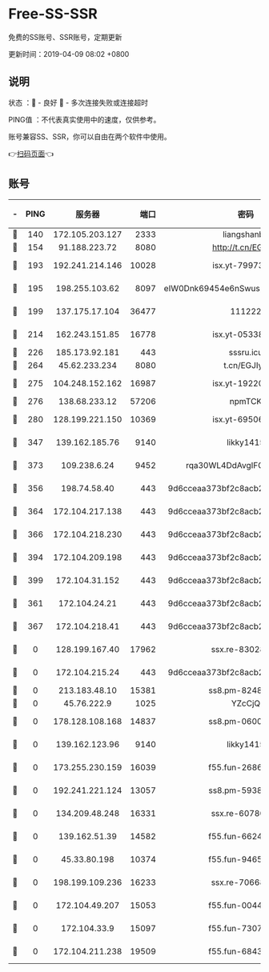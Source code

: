 # Free-SS-SSR

免费的SS账号、SSR账号，定期更新

更新时间：2019-04-09 08:02 +0800

## 说明

状态     ：🙂 - 良好 🙁 - 多次连接失败或连接超时

PING值   ：不代表真实使用中的速度，仅供参考。

账号兼容SS、SSR，你可以自由在两个软件中使用。

👉[扫码页面](https://liesauer.github.io/Free-SS-SSR/)👈

## 账号

|-|PING|服务器|端口|密码|加密方式|区域|
|:----:|:----:|:-----:|-----:|:----:|:----:|:----:|
|🙂|140|172.105.203.127|2333|liangshanbo|chacha20|JP|
|🙂|154|91.188.223.72|8080|http://t.cn/EGJIyrl|rc4-md5|RU|
|🙂|193|192.241.214.146|10028|isx.yt-79973395|aes-256-cfb|US|
|🙂|195|198.255.103.62|8097|eIW0Dnk69454e6nSwuspv9DmS201tQ0D|aes-256-cfb|US|
|🙂|199|137.175.17.104|36477|111222|aes-256-cfb|CN|
|🙂|214|162.243.151.85|16778|isx.yt-05338724|aes-256-cfb|US|
|🙂|226|185.173.92.181|443|sssru.icu|rc4-md5|RU|
|🙂|264|45.62.233.234|8080|t.cn/EGJIyrl|rc4-md5|CA|
|🙂|275|104.248.152.162|16987|isx.yt-19220154|aes-256-cfb|SG|
|🙂|276|138.68.233.12|57206|npmTCK|rc4-md5|US|
|🙂|280|128.199.221.150|10369|isx.yt-69506615|aes-256-cfb|SG|
|🙂|347|139.162.185.76|9140|likky1415|aes-256-cfb|DE|
|🙂|373|109.238.6.24|9452|rqa30WL4DdAvgIFG6Fs3znzTa|aes-256-cfb|FR|
|🙂|356|198.74.58.40|443|9d6cceaa373bf2c8acb22e60b6a58be6|aes-256-cfb|US|
|🙂|364|172.104.217.138|443|9d6cceaa373bf2c8acb22e60b6a58be6|aes-256-cfb|US|
|🙂|366|172.104.218.230|443|9d6cceaa373bf2c8acb22e60b6a58be6|aes-256-cfb|US|
|🙂|394|172.104.209.198|443|9d6cceaa373bf2c8acb22e60b6a58be6|aes-256-cfb|US|
|🙂|399|172.104.31.152|443|9d6cceaa373bf2c8acb22e60b6a58be6|aes-256-cfb|US|
|🙁|361|172.104.24.21|443|9d6cceaa373bf2c8acb22e60b6a58be6|aes-256-cfb|US|
|🙁|367|172.104.218.41|443|9d6cceaa373bf2c8acb22e60b6a58be6|aes-256-cfb|US|
|🙁|0|128.199.167.40|17962|ssx.re-83028997|aes-256-cfb|SG|
|🙁|0|172.104.215.24|443|9d6cceaa373bf2c8acb22e60b6a58be6|aes-256-cfb|US|
|🙁|0|213.183.48.10|15381|ss8.pm-82487575|rc4-md5|RU|
|🙁|0|45.76.222.9|1025|YZcCjQ|rc4-md5|JP|
|🙁|0|178.128.108.168|14837|ss8.pm-06000886|aes-256-cfb|SG|
|🙁|0|139.162.123.96|9140|likky1415|aes-256-cfb|JP|
|🙁|0|173.255.230.159|16039|f55.fun-26864065|aes-256-cfb|US|
|🙁|0|192.241.221.124|13057|ss8.pm-59380091|aes-256-cfb|US|
|🙁|0|134.209.48.248|16331|ssx.re-60780251|aes-256-cfb|US|
|🙁|0|139.162.51.39|14582|f55.fun-66240156|aes-256-cfb|SG|
|🙁|0|45.33.80.198|10374|f55.fun-94658580|aes-256-cfb|US|
|🙁|0|198.199.109.236|16233|ssx.re-70668248|aes-256-cfb|US|
|🙁|0|172.104.49.207|15053|f55.fun-00442983|aes-256-cfb|SG|
|🙁|0|172.104.33.9|15097|f55.fun-73077519|aes-256-cfb|SG|
|🙁|0|172.104.211.238|19509|f55.fun-68433460|aes-256-cfb|US|
